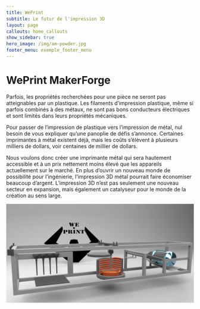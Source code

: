 ```yaml
---
title: WePrint
subtitle: Le futur de l'impression 3D
layout: page
callouts: home_callouts
show_sidebar: true
hero_image: /img/am-powder.jpg
footer_menu: exemple_footer_menu
---
```


# WePrint MakerForge

Parfois, les propriétés recherchées pour une pièce ne seront pas atteignables par un plastique. Les filaments d’impression plastique, même si parfois combinés à des métaux, ne sont pas bons conducteurs électriques et sont limités dans leurs propriétés mécaniques.

 Pour passer de l’impression de plastique vers l’impression de métal, nul besoin de vous expliquer qu’une panoplie de défis s’annonce. Certaines imprimantes à métal existent déjà, mais les coûts s’élèvent à plusieurs milliers de dollars, voir centaines de millier de dollars.

Nous voulons donc créer une imprimante métal qui sera hautement accessible et à un prix nettement moins élevé que les appareils actuellement sur le marché. En plus d’ouvrir un nouveau monde de possibilité pour l’ingénierie, l’impression 3D métal pourrait faire économiser beaucoup d’argent. L’impression 3D n’est pas seulement une nouveau secteur en expansion, mais également un catalyseur pour le monde de la création au sens large.


![](/img/WePrinter.png "Machine WePrint")
